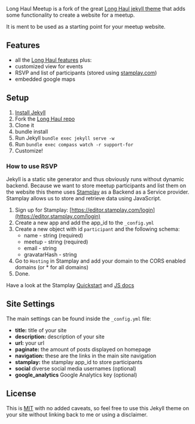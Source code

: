 Long Haul Meetup is a fork of the great [Long Haul jekyll theme](http://github.com/brianmaierjr/long-haul) that adds some functionality to create a website for a meetup. 

It is ment to be used as a starting point for your meetup website. 

## Features

- all the [Long Haul features](https://github.com/brianmaierjr/long-haul#features) plus:
- customized view for events
- RSVP and list of participants (stored using [stamplay.com](http://stamplay.com))
- embedded google maps

## Setup

1. [Install Jekyll](http://jekyllrb.com)
2. Fork the [Long Haul repo](http://github.com/bumi/long-haul)
3. Clone it
4. bundle install
6. Run Jekyll `bundle exec jekyll serve -w`
7. Run `bundle exec compass watch -r support-for`
8. Customize!

### How to use RSVP

Jekyll is a static site generator and thus obviously runs without dynamic backend. 
Because we want to store meetup participants and list them on the website this theme uses [Stamplay](http://stamplay.com) as a Backend as a Service provider. 
Stamplay allows us to store and retrieve data using JavaScript. 

1. Sign up for Stamplay: [https://editor.stamplay.com/login](https://editor.stamplay.com/login)
2. Create a new app and add the app_id to the `_config.yml`
3. Create a new object with id `participant` and the following schema:
    * name - string (required)
    * meetup - string (required)
    * email - string
    * gravatarHash - string
4. Go to `Hosting` in Stamplay and add your domain to the CORS enabled domains (or * for all domains)
5. Done.

Have a look at the Stamplay [Quickstart](https://stamplay.com/docs/quickstart) and [JS docs](https://stamplay.com/docs/jssdk)

## Site Settings

The main settings can be found inside the `_config.yml` file:

- **title:** title of your site
- **description:** description of your site
- **url:** your url
- **paginate:** the amount of posts displayed on homepage
- **navigation:** these are the links in the main site navigation
- **stamplay:** the stamplay app_id to store participants
- **social** diverse social media usernames (optional)
- **google_analytics** Google Analytics key (optional)


## License

This is [MIT](LICENSE) with no added caveats, so feel free to use this Jekyll theme on your site without linking back to me or using a disclaimer.
